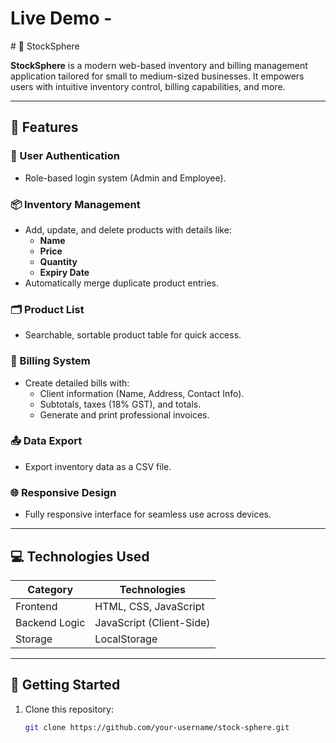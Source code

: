 <h1>Live Demo -</h1>
# 🛒 StockSphere  

**StockSphere** is a modern web-based inventory and billing management application tailored for small to medium-sized businesses. It empowers users with intuitive inventory control, billing capabilities, and more.

---

## 🚀 Features  

### 🔐 User Authentication  
- Role-based login system (Admin and Employee).  

### 📦 Inventory Management  
- Add, update, and delete products with details like:
  - **Name**  
  - **Price**  
  - **Quantity**  
  - **Expiry Date**  
- Automatically merge duplicate product entries.  

### 🗂️ Product List  
- Searchable, sortable product table for quick access.  

### 🧾 Billing System  
- Create detailed bills with:
  - Client information (Name, Address, Contact Info).  
  - Subtotals, taxes (18% GST), and totals.  
  - Generate and print professional invoices.  

### 📤 Data Export  
- Export inventory data as a CSV file.  

### 🌐 Responsive Design  
- Fully responsive interface for seamless use across devices.  

---

## 💻 Technologies Used  

| **Category**      | **Technologies**       |
|--------------------|------------------------|
| Frontend          | HTML, CSS, JavaScript |
| Backend Logic     | JavaScript (Client-Side) |
| Storage           | LocalStorage          |

---

## 🏁 Getting Started  

1. Clone this repository:  
   ```bash
   git clone https://github.com/your-username/stock-sphere.git
</body>
</html>
